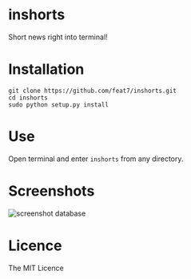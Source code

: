# inshorts
Short news right into terminal!
# Installation
```
git clone https://github.com/feat7/inshorts.git
cd inshorts
sudo python setup.py install
```

# Use
Open terminal and enter
```inshorts``` from any directory.

# Screenshots
![screenshot database](https://raw.githubusercontent.com/feat7/inshorts/master/screenshot.png)
# Licence
The MIT Licence
